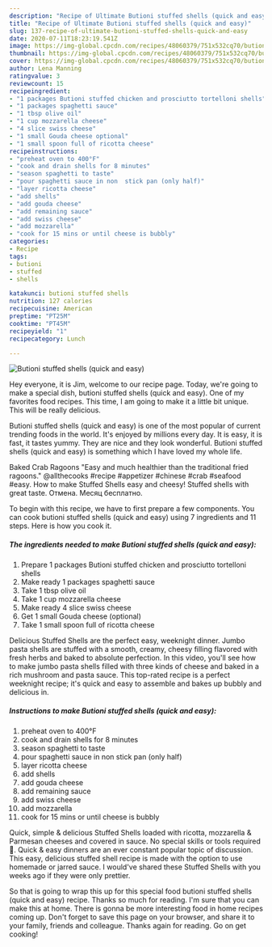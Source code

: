 ```yaml
---
description: "Recipe of Ultimate Butioni stuffed shells (quick and easy)"
title: "Recipe of Ultimate Butioni stuffed shells (quick and easy)"
slug: 137-recipe-of-ultimate-butioni-stuffed-shells-quick-and-easy
date: 2020-07-11T18:23:19.541Z
image: https://img-global.cpcdn.com/recipes/48060379/751x532cq70/butioni-stuffed-shells-quick-and-easy-recipe-main-photo.jpg
thumbnail: https://img-global.cpcdn.com/recipes/48060379/751x532cq70/butioni-stuffed-shells-quick-and-easy-recipe-main-photo.jpg
cover: https://img-global.cpcdn.com/recipes/48060379/751x532cq70/butioni-stuffed-shells-quick-and-easy-recipe-main-photo.jpg
author: Lena Manning
ratingvalue: 3
reviewcount: 15
recipeingredient:
- "1 packages Butioni stuffed chicken and prosciutto tortelloni shells"
- "1 packages spaghetti sauce"
- "1 tbsp olive oil"
- "1 cup mozzarella cheese"
- "4 slice swiss cheese"
- "1 small Gouda cheese optional"
- "1 small spoon full of ricotta cheese"
recipeinstructions:
- "preheat oven to 400°F"
- "cook and drain shells for 8 minutes"
- "season spaghetti to taste"
- "pour spaghetti sauce in non  stick pan (only half)"
- "layer ricotta cheese"
- "add shells"
- "add gouda cheese"
- "add remaining sauce"
- "add swiss cheese"
- "add mozzarella"
- "cook for 15 mins or until cheese is bubbly"
categories:
- Recipe
tags:
- butioni
- stuffed
- shells

katakunci: butioni stuffed shells 
nutrition: 127 calories
recipecuisine: American
preptime: "PT25M"
cooktime: "PT45M"
recipeyield: "1"
recipecategory: Lunch

---
```



![Butioni stuffed shells (quick and easy)](https://img-global.cpcdn.com/recipes/48060379/751x532cq70/butioni-stuffed-shells-quick-and-easy-recipe-main-photo.jpg)

Hey everyone, it is Jim, welcome to our recipe page. Today, we're going to make a special dish, butioni stuffed shells (quick and easy). One of my favorites food recipes. This time, I am going to make it a little bit unique. This will be really delicious.

Butioni stuffed shells (quick and easy) is one of the most popular of current trending foods in the world. It's enjoyed by millions every day. It is easy, it is fast, it tastes yummy. They are nice and they look wonderful. Butioni stuffed shells (quick and easy) is something which I have loved my whole life.

Baked Crab Ragoons &#34;Easy and much healthier than the traditional fried ragoons.&#34; @allthecooks #recipe #appetizer #chinese #crab #seafood #easy. How to make Stuffed Shells easy and cheesy! Stuffed shells with great taste. Отмена. Месяц бесплатно.


To begin with this recipe, we have to first prepare a few components. You can cook butioni stuffed shells (quick and easy) using 7 ingredients and 11 steps. Here is how you cook it.

<!--inarticleads1-->

##### The ingredients needed to make Butioni stuffed shells (quick and easy):

1. Prepare 1 packages Butioni stuffed chicken and prosciutto tortelloni shells
1. Make ready 1 packages spaghetti sauce
1. Take 1 tbsp olive oil
1. Take 1 cup mozzarella cheese
1. Make ready 4 slice swiss cheese
1. Get 1 small Gouda cheese (optional)
1. Take 1 small spoon full of ricotta cheese


Delicious Stuffed Shells are the perfect easy, weeknight dinner. Jumbo pasta shells are stuffed with a smooth, creamy, cheesy filling flavored with fresh herbs and baked to absolute perfection. In this video, you&#39;ll see how to make jumbo pasta shells filled with three kinds of cheese and baked in a rich mushroom and pasta sauce. This top-rated recipe is a perfect weeknight recipe; it&#39;s quick and easy to assemble and bakes up bubbly and delicious in. 

<!--inarticleads2-->

##### Instructions to make Butioni stuffed shells (quick and easy):

1. preheat oven to 400°F
1. cook and drain shells for 8 minutes
1. season spaghetti to taste
1. pour spaghetti sauce in non  stick pan (only half)
1. layer ricotta cheese
1. add shells
1. add gouda cheese
1. add remaining sauce
1. add swiss cheese
1. add mozzarella
1. cook for 15 mins or until cheese is bubbly


Quick, simple &amp; delicious Stuffed Shells loaded with ricotta, mozzarella &amp; Parmesan cheeses and covered in sauce. No special skills or tools required 🙂. Quick &amp; easy dinners are an ever constant popular topic of discussion. This easy, delicious stuffed shell recipe is made with the option to use homemade or jarred sauce. I would&#39;ve shared these Stuffed Shells with you weeks ago if they were only prettier. 

So that is going to wrap this up for this special food butioni stuffed shells (quick and easy) recipe. Thanks so much for reading. I'm sure that you can make this at home. There is gonna be more interesting food in home recipes coming up. Don't forget to save this page on your browser, and share it to your family, friends and colleague. Thanks again for reading. Go on get cooking!
